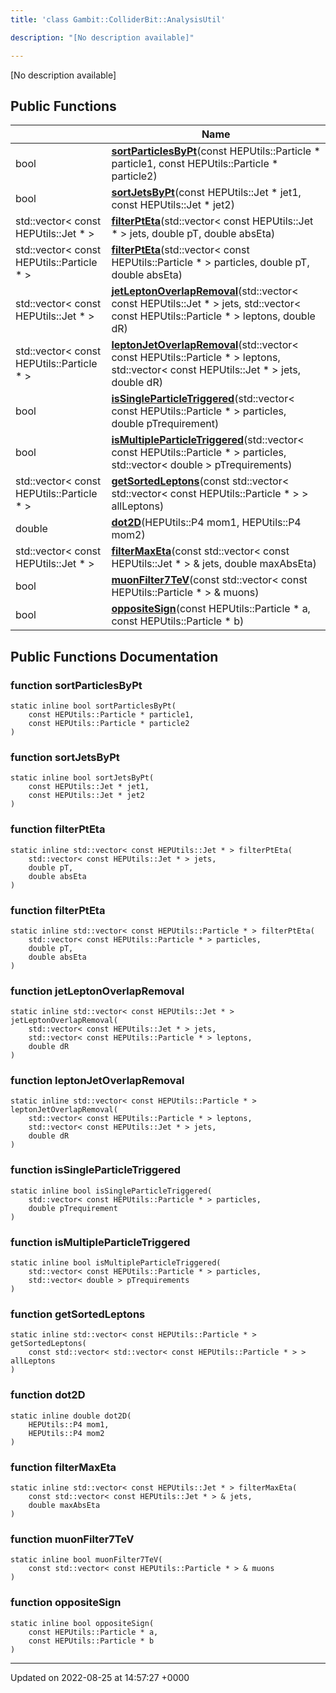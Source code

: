 ```yaml
---
title: 'class Gambit::ColliderBit::AnalysisUtil'

description: "[No description available]"

---
```









[No description available]

## Public Functions

|                | Name           |
| -------------- | -------------- |
| bool | **[sortParticlesByPt](/documentation/code/classes/classgambit_1_1colliderbit_1_1analysisutil/#function-sortparticlesbypt)**(const HEPUtils::Particle * particle1, const HEPUtils::Particle * particle2) |
| bool | **[sortJetsByPt](/documentation/code/classes/classgambit_1_1colliderbit_1_1analysisutil/#function-sortjetsbypt)**(const HEPUtils::Jet * jet1, const HEPUtils::Jet * jet2) |
| std::vector< const HEPUtils::Jet * > | **[filterPtEta](/documentation/code/classes/classgambit_1_1colliderbit_1_1analysisutil/#function-filterpteta)**(std::vector< const HEPUtils::Jet * > jets, double pT, double absEta) |
| std::vector< const HEPUtils::Particle * > | **[filterPtEta](/documentation/code/classes/classgambit_1_1colliderbit_1_1analysisutil/#function-filterpteta)**(std::vector< const HEPUtils::Particle * > particles, double pT, double absEta) |
| std::vector< const HEPUtils::Jet * > | **[jetLeptonOverlapRemoval](/documentation/code/classes/classgambit_1_1colliderbit_1_1analysisutil/#function-jetleptonoverlapremoval)**(std::vector< const HEPUtils::Jet * > jets, std::vector< const HEPUtils::Particle * > leptons, double dR) |
| std::vector< const HEPUtils::Particle * > | **[leptonJetOverlapRemoval](/documentation/code/classes/classgambit_1_1colliderbit_1_1analysisutil/#function-leptonjetoverlapremoval)**(std::vector< const HEPUtils::Particle * > leptons, std::vector< const HEPUtils::Jet * > jets, double dR) |
| bool | **[isSingleParticleTriggered](/documentation/code/classes/classgambit_1_1colliderbit_1_1analysisutil/#function-issingleparticletriggered)**(std::vector< const HEPUtils::Particle * > particles, double pTrequirement) |
| bool | **[isMultipleParticleTriggered](/documentation/code/classes/classgambit_1_1colliderbit_1_1analysisutil/#function-ismultipleparticletriggered)**(std::vector< const HEPUtils::Particle * > particles, std::vector< double > pTrequirements) |
| std::vector< const HEPUtils::Particle * > | **[getSortedLeptons](/documentation/code/classes/classgambit_1_1colliderbit_1_1analysisutil/#function-getsortedleptons)**(const std::vector< std::vector< const HEPUtils::Particle * > > allLeptons) |
| double | **[dot2D](/documentation/code/classes/classgambit_1_1colliderbit_1_1analysisutil/#function-dotd)**(HEPUtils::P4 mom1, HEPUtils::P4 mom2) |
| std::vector< const HEPUtils::Jet * > | **[filterMaxEta](/documentation/code/classes/classgambit_1_1colliderbit_1_1analysisutil/#function-filtermaxeta)**(const std::vector< const HEPUtils::Jet * > & jets, double maxAbsEta) |
| bool | **[muonFilter7TeV](/documentation/code/classes/classgambit_1_1colliderbit_1_1analysisutil/#function-muonfiltertev)**(const std::vector< const HEPUtils::Particle * > & muons) |
| bool | **[oppositeSign](/documentation/code/classes/classgambit_1_1colliderbit_1_1analysisutil/#function-oppositesign)**(const HEPUtils::Particle * a, const HEPUtils::Particle * b) |

## Public Functions Documentation

### function sortParticlesByPt

```
static inline bool sortParticlesByPt(
    const HEPUtils::Particle * particle1,
    const HEPUtils::Particle * particle2
)
```


### function sortJetsByPt

```
static inline bool sortJetsByPt(
    const HEPUtils::Jet * jet1,
    const HEPUtils::Jet * jet2
)
```


### function filterPtEta

```
static inline std::vector< const HEPUtils::Jet * > filterPtEta(
    std::vector< const HEPUtils::Jet * > jets,
    double pT,
    double absEta
)
```


### function filterPtEta

```
static inline std::vector< const HEPUtils::Particle * > filterPtEta(
    std::vector< const HEPUtils::Particle * > particles,
    double pT,
    double absEta
)
```


### function jetLeptonOverlapRemoval

```
static inline std::vector< const HEPUtils::Jet * > jetLeptonOverlapRemoval(
    std::vector< const HEPUtils::Jet * > jets,
    std::vector< const HEPUtils::Particle * > leptons,
    double dR
)
```


### function leptonJetOverlapRemoval

```
static inline std::vector< const HEPUtils::Particle * > leptonJetOverlapRemoval(
    std::vector< const HEPUtils::Particle * > leptons,
    std::vector< const HEPUtils::Jet * > jets,
    double dR
)
```


### function isSingleParticleTriggered

```
static inline bool isSingleParticleTriggered(
    std::vector< const HEPUtils::Particle * > particles,
    double pTrequirement
)
```


### function isMultipleParticleTriggered

```
static inline bool isMultipleParticleTriggered(
    std::vector< const HEPUtils::Particle * > particles,
    std::vector< double > pTrequirements
)
```


### function getSortedLeptons

```
static inline std::vector< const HEPUtils::Particle * > getSortedLeptons(
    const std::vector< std::vector< const HEPUtils::Particle * > > allLeptons
)
```


### function dot2D

```
static inline double dot2D(
    HEPUtils::P4 mom1,
    HEPUtils::P4 mom2
)
```


### function filterMaxEta

```
static inline std::vector< const HEPUtils::Jet * > filterMaxEta(
    const std::vector< const HEPUtils::Jet * > & jets,
    double maxAbsEta
)
```


### function muonFilter7TeV

```
static inline bool muonFilter7TeV(
    const std::vector< const HEPUtils::Particle * > & muons
)
```


### function oppositeSign

```
static inline bool oppositeSign(
    const HEPUtils::Particle * a,
    const HEPUtils::Particle * b
)
```


-------------------------------

Updated on 2022-08-25 at 14:57:27 +0000